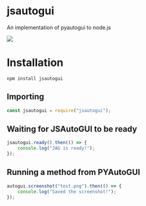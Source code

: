 # jsautogui

An implementation of pyautogui to node.js

[![](https://img.shields.io/badge/Discord-black?style=for-the-badge&logo=discord)](https://discord.gg/emAhrw3mvM)

# Installation

```shell
npm install jsautogui 
```

## Importing

```js
const jsautogui = require("jsautogui");
```

## Waiting for JSAutoGUI to be ready

```js
jsautogui.ready().then(() => {
    console.log("JAG is ready!");
});
```

## Running a method from PYAutoGUI

```js
autogui.screenshot("test.png").then(() => {
    console.log("Saved the screenshot!");
});
```